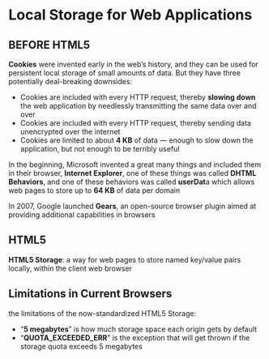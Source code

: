 # Local Storage for Web Applications


## BEFORE HTML5

**Cookies** were invented early in the web’s history, and they can be used for persistent local storage of small amounts of data. But they have three potentially deal-breaking downsides:
* Cookies are included with every HTTP request, thereby **slowing down** the web application by needlessly transmitting the same data over and over
* Cookies are included with every HTTP request, thereby sending data unencrypted over the internet
* Cookies are limited to about **4 KB** of data — enough to slow down the application, but not enough to be terribly useful


In the beginning, Microsoft invented a great many things and included them in their browser, **Internet Explorer**, one of these things was called **DHTML Behaviors**, and one of these behaviors was called **userDat**a which allows web pages to store up to **64 KB** of data per domain

In 2007, Google launched **Gears**, an open-source browser plugin aimed at providing additional capabilities in browsers


## HTML5

**HTML5 Storage**: a way for web pages to store named key/value pairs locally, within the client web browser


## Limitations in Current Browsers

the limitations of the now-standardized HTML5 Storage:
* “**5 megabytes**” is how much storage space each origin gets by default
* “**QUOTA_EXCEEDED_ERR**” is the exception that will get thrown if the storage quota exceeds 5 megabytes